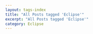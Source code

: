 ```yaml
---
layout: tags-index
title: "All Posts tagged 'Eclipse'"
excerpt: "All Posts tagged 'Eclipse'"
category: Eclipse
---
```

